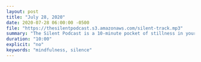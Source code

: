 ```yaml
---
layout: post
title: "July 28, 2020"
date: 2020-07-28 06:00:00 -0500
file: "https://thesilentpodcast.s3.amazonaws.com/silent-track.mp3"
summary: "The Silent Podcast is a 10-minute pocket of stillness in your day. Listen to it at a set time every day, in the middle of a busy commute, or when you simply need a break from all of the hustle and bustle of distraction around you."
duration: "10:00"
explicit: "no"
keywords: "mindfulness, silence"
---
```

